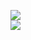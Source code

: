 [![](https://img.shields.io/badge/Made%20With-Github%20Spray-lightgrey.svg?style=for-the-badge&logo=github)](https://github.com/Annihil/github-spray#16890)  
[![](https://i.imgur.com/2DrTn0Z.gif)](https://github.com/Annihil/github-spray)